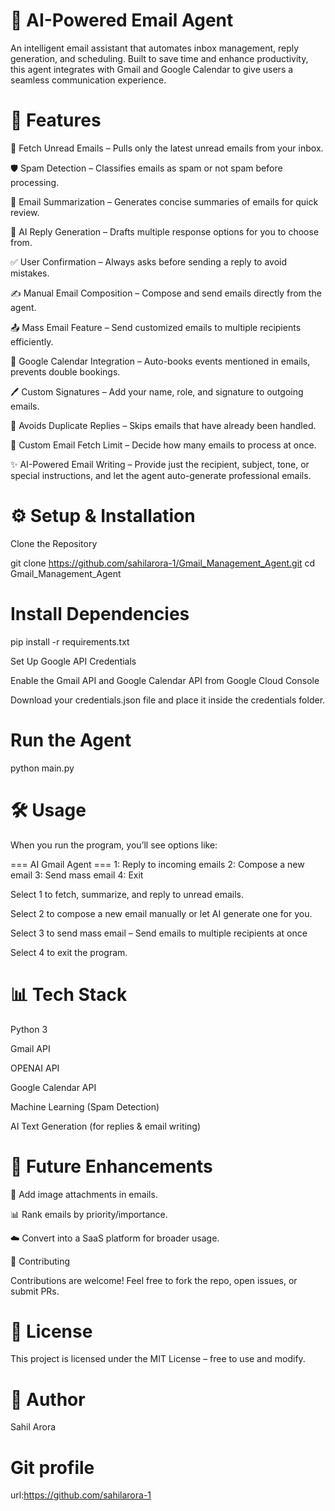 # 📧 AI-Powered Email Agent

An intelligent email assistant that automates inbox management, reply generation, and scheduling. Built to save time and enhance productivity, this agent integrates with Gmail and Google Calendar to give users a seamless communication experience.

# 🚀 Features

📩 Fetch Unread Emails – Pulls only the latest unread emails from your inbox.

🛡 Spam Detection – Classifies emails as spam or not spam before processing.

📝 Email Summarization – Generates concise summaries of emails for quick review.

🤖 AI Reply Generation – Drafts multiple response options for you to choose from.

✅ User Confirmation – Always asks before sending a reply to avoid mistakes.

✍️ Manual Email Composition – Compose and send emails directly from the agent.

📤 Mass Email Feature – Send customized emails to multiple recipients efficiently.

📅 Google Calendar Integration – Auto-books events mentioned in emails, prevents double bookings.

🖊 Custom Signatures – Add your name, role, and signature to outgoing emails.

🔄 Avoids Duplicate Replies – Skips emails that have already been handled.

🔢 Custom Email Fetch Limit – Decide how many emails to process at once.

✨ AI-Powered Email Writing – Provide just the recipient, subject, tone, or special instructions, and let the agent auto-generate professional emails.



# ⚙️ Setup & Installation

Clone the Repository

git clone https://github.com/sahilarora-1/Gmail_Management_Agent.git
cd Gmail_Management_Agent


# Install Dependencies

pip install -r requirements.txt


Set Up Google API Credentials

Enable the Gmail API and Google Calendar API from Google Cloud Console 

Download your credentials.json file and place it inside the credentials folder.

# Run the Agent

python main.py

# 🛠 Usage

When you run the program, you’ll see options like:

=== AI Gmail Agent ===
1: Reply to incoming emails
2: Compose a new email
3: Send mass email
4: Exit


Select 1 to fetch, summarize, and reply to unread emails.

Select 2 to compose a new email manually or let AI generate one for you.

Select 3 to send mass email – Send emails to multiple recipients at once

Select 4 to exit the program.

# 📊 Tech Stack

Python 3

Gmail API

OPENAI API

Google Calendar API

Machine Learning (Spam Detection)

AI Text Generation (for replies & email writing)

# 🌟 Future Enhancements

📎 Add image attachments in emails.

📊 Rank emails by priority/importance.

☁️ Convert into a SaaS platform for broader usage.

🤝 Contributing

Contributions are welcome! Feel free to fork the repo, open issues, or submit PRs.

# 📜 License

This project is licensed under the MIT License – free to use and modify.

# 👤 Author

Sahil Arora 

# Git profile
url:https://github.com/sahilarora-1

